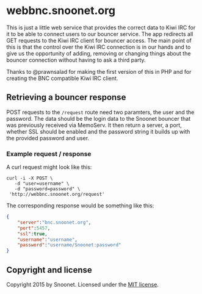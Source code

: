 # webbnc.snoonet.org

This is just a little web service that provides the correct data to Kiwi IRC for it to be able to connect users to our bouncer service. The app redirects all GET requests to the Kiwi IRC client for bouncer access. The main point of this is that the control over the Kiwi IRC connection is in our hands and to give us the opportunity of adding, removing or changing things about the bouncer connection without having to ask a third party.

Thanks to @prawnsalad for making the first version of this in PHP and for creating the BNC compatible Kiwi IRC client.

## Retrieving a bouncer response

POST requests to the ``/request`` route need two paramters, the user and the password. The data should be the login data to the Snoonet bouncer that was previously received via MemoServ. It then return a server, a port, whether SSL should be enabled and the password string it builds up with the provided password and user.

### Example request / response

A curl request might look like this:

```curl
curl -i -X POST \
   -d "user=username" \
   -d "password=password" \
 'http://webbnc.snoonet.org/request'
```

The corresponding response would be something like this:

```json
{  
    "server":"bnc.snoonet.org",
    "port":5457,
    "ssl":true,
    "username":"username",
    "password":"username/Snoonet:password"
}
```

## Copyright and license

Copyright 2015 by Snoonet. Licensed under the [MIT license](https://github.com/snoonetIRC/webbnc.snoonet.org/blob/master/LICENSE).